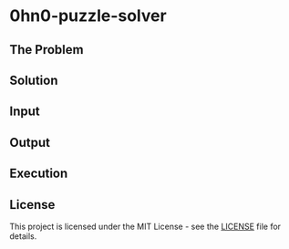 # 0hn0-puzzle-solver

## The Problem

## Solution

## Input

## Output

## Execution

## License

This project is licensed under the MIT License - see the [LICENSE](LICENSE) file for details.
